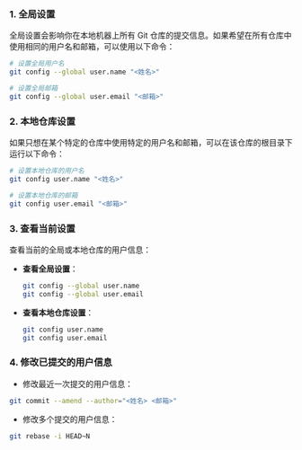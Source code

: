 ### 1. **全局设置**

全局设置会影响你在本地机器上所有 Git 仓库的提交信息。如果希望在所有仓库中使用相同的用户名和邮箱，可以使用以下命令：

```bash
# 设置全局用户名
git config --global user.name "<姓名>"

# 设置全局邮箱
git config --global user.email "<邮箱>"
```

### 2. **本地仓库设置**

如果只想在某个特定的仓库中使用特定的用户名和邮箱，可以在该仓库的根目录下运行以下命令：

```bash
# 设置本地仓库的用户名
git config user.name "<姓名>"

# 设置本地仓库的邮箱
git config user.email "<邮箱>"
```

### 3. **查看当前设置**

查看当前的全局或本地仓库的用户信息：

- **查看全局设置**：

  ```bash
  git config --global user.name
  git config --global user.email
  ```

- **查看本地仓库设置**：

  ```bash
  git config user.name
  git config user.email
  ```

### 4. **修改已提交的用户信息**

- 修改最近一次提交的用户信息：

```bash
git commit --amend --author="<姓名> <邮箱>"
```

- 修改多个提交的用户信息：

```bash
git rebase -i HEAD~N
```
